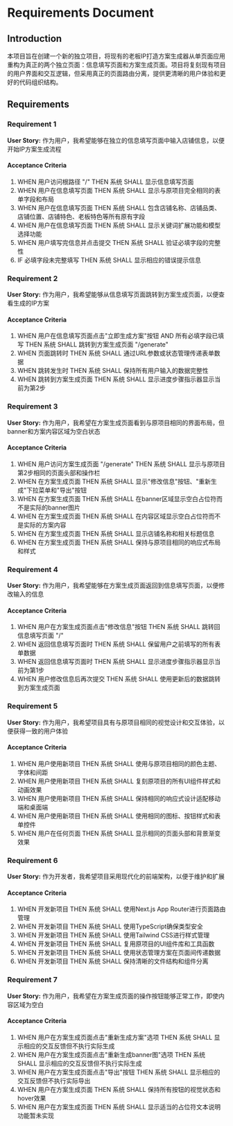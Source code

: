 # Requirements Document

## Introduction

本项目旨在创建一个新的独立项目，将现有的老板IP打造方案生成器从单页面应用重构为真正的两个独立页面：信息填写页面和方案生成页面。项目将复刻现有项目的用户界面和交互逻辑，但采用真正的页面路由分离，提供更清晰的用户体验和更好的代码组织结构。

## Requirements

### Requirement 1

**User Story:** 作为用户，我希望能够在独立的信息填写页面中输入店铺信息，以便开始IP方案生成流程

#### Acceptance Criteria

1. WHEN 用户访问根路径 "/" THEN 系统 SHALL 显示信息填写页面
2. WHEN 用户在信息填写页面 THEN 系统 SHALL 显示与原项目完全相同的表单字段和布局
3. WHEN 用户在信息填写页面 THEN 系统 SHALL 包含店铺名称、店铺品类、店铺位置、店铺特色、老板特色等所有原有字段
4. WHEN 用户在信息填写页面 THEN 系统 SHALL 显示关键词扩展功能和模型选择功能
5. WHEN 用户填写完信息并点击提交 THEN 系统 SHALL 验证必填字段的完整性
6. IF 必填字段未完整填写 THEN 系统 SHALL 显示相应的错误提示信息

### Requirement 2

**User Story:** 作为用户，我希望能够从信息填写页面跳转到方案生成页面，以便查看生成的IP方案

#### Acceptance Criteria

1. WHEN 用户在信息填写页面点击"立即生成方案"按钮 AND 所有必填字段已填写 THEN 系统 SHALL 跳转到方案生成页面 "/generate"
2. WHEN 页面跳转时 THEN 系统 SHALL 通过URL参数或状态管理传递表单数据
3. WHEN 跳转发生时 THEN 系统 SHALL 保持所有用户输入的数据完整性
4. WHEN 跳转到方案生成页面 THEN 系统 SHALL 显示进度步骤指示器显示当前为第2步

### Requirement 3

**User Story:** 作为用户，我希望在方案生成页面看到与原项目相同的界面布局，但banner和方案内容区域为空白状态

#### Acceptance Criteria

1. WHEN 用户访问方案生成页面 "/generate" THEN 系统 SHALL 显示与原项目第2步相同的页面头部和操作栏
2. WHEN 在方案生成页面 THEN 系统 SHALL 显示"修改信息"按钮、"重新生成"下拉菜单和"导出"按钮
3. WHEN 在方案生成页面 THEN 系统 SHALL 在banner区域显示空白占位符而不是实际的banner图片
4. WHEN 在方案生成页面 THEN 系统 SHALL 在内容区域显示空白占位符而不是实际的方案内容
5. WHEN 在方案生成页面 THEN 系统 SHALL 显示店铺名称和相关标题信息
6. WHEN 在方案生成页面 THEN 系统 SHALL 保持与原项目相同的响应式布局和样式

### Requirement 4

**User Story:** 作为用户，我希望能够在方案生成页面返回到信息填写页面，以便修改输入的信息

#### Acceptance Criteria

1. WHEN 用户在方案生成页面点击"修改信息"按钮 THEN 系统 SHALL 跳转回信息填写页面 "/"
2. WHEN 返回信息填写页面时 THEN 系统 SHALL 保留用户之前填写的所有表单数据
3. WHEN 返回信息填写页面时 THEN 系统 SHALL 显示进度步骤指示器显示当前为第1步
4. WHEN 用户修改信息后再次提交 THEN 系统 SHALL 使用更新后的数据跳转到方案生成页面

### Requirement 5

**User Story:** 作为用户，我希望项目具有与原项目相同的视觉设计和交互体验，以便获得一致的用户体验

#### Acceptance Criteria

1. WHEN 用户使用新项目 THEN 系统 SHALL 使用与原项目相同的颜色主题、字体和间距
2. WHEN 用户使用新项目 THEN 系统 SHALL 复刻原项目的所有UI组件样式和动画效果
3. WHEN 用户使用新项目 THEN 系统 SHALL 保持相同的响应式设计适配移动端和桌面端
4. WHEN 用户使用新项目 THEN 系统 SHALL 使用相同的图标、按钮样式和表单控件
5. WHEN 用户在任何页面 THEN 系统 SHALL 显示相同的页面头部和背景渐变效果

### Requirement 6

**User Story:** 作为开发者，我希望项目采用现代化的前端架构，以便于维护和扩展

#### Acceptance Criteria

1. WHEN 开发新项目 THEN 系统 SHALL 使用Next.js App Router进行页面路由管理
2. WHEN 开发新项目 THEN 系统 SHALL 使用TypeScript确保类型安全
3. WHEN 开发新项目 THEN 系统 SHALL 使用Tailwind CSS进行样式管理
4. WHEN 开发新项目 THEN 系统 SHALL 复用原项目的UI组件库和工具函数
5. WHEN 开发新项目 THEN 系统 SHALL 使用状态管理方案在页面间传递数据
6. WHEN 开发新项目 THEN 系统 SHALL 保持清晰的文件结构和组件分离

### Requirement 7

**User Story:** 作为用户，我希望在方案生成页面的操作按钮能够正常工作，即使内容区域为空白

#### Acceptance Criteria

1. WHEN 用户在方案生成页面点击"重新生成方案"选项 THEN 系统 SHALL 显示相应的交互反馈但不执行实际生成
2. WHEN 用户在方案生成页面点击"重新生成banner图"选项 THEN 系统 SHALL 显示相应的交互反馈但不执行实际生成
3. WHEN 用户在方案生成页面点击"导出"按钮 THEN 系统 SHALL 显示相应的交互反馈但不执行实际导出
4. WHEN 用户在方案生成页面 THEN 系统 SHALL 保持所有按钮的视觉状态和hover效果
5. WHEN 用户在方案生成页面 THEN 系统 SHALL 显示适当的占位符文本说明功能暂未实现